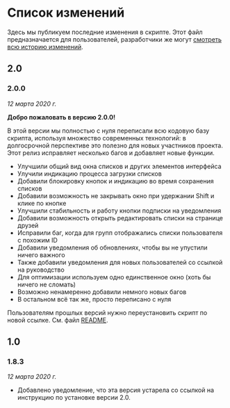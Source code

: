 # Список изменений

Здесь мы публикуем последние изменения в скрипте. Этот файл предназначается
для пользователей, разработчики же могут
[смотреть всю историю изменений][commits].

[commits]: https://github.com/Sasha-Sorokin/vklistadd/commits/master

## 2.0

### 2.0.0

*12 марта 2020 г.*

**Добро пожаловать в версию 2.0.0!**

В этой версии мы полностью с нуля переписали всю кодовую базу скрипта,
используя множество современных технологий: в долгосрочной перспективе это
полезно для новых участников проекта. Этот релиз исправляет несколько багов и
добавляет новые функции.

* Улучшили общий вид окна списков и других элементов интерфейса
* Улучили индикацию процесса загрузки списков
* Добавили блокировку кнопок и индикацию во время сохранения списков
* Добавили возможность не закрывать окно при удержании Shift и клике по кнопке
* Улучшили стабильность и работу кнопки подписки на уведомления
* Добавили возможность открыть редактировать списки на странице друзей
* Исправили баг, когда для групп отображались списки пользователя с похожим ID
* Добавили уведомления об обновлениях, чтобы вы не упустили ничего важного
* Также добавили уведомления для новых пользователей со ссылкой на руководство
* Для оптимизации используем одно единственное окно (хоть бы ничего не сломать)
* Возможно ненамеренно добавили немного новых багов
* В остальном всё так же, просто переписано с нуля

Пользователям прошлых версий нужно переустановить скрипт по новой ссылке.
См. файл [README](/README.md).

## 1.0

### 1.8.3

*12 марта 2020 г.*

* Добавлено уведомление, что эта версия устарела со ссылкой на инструкцию по
  установке версии 2.0.
